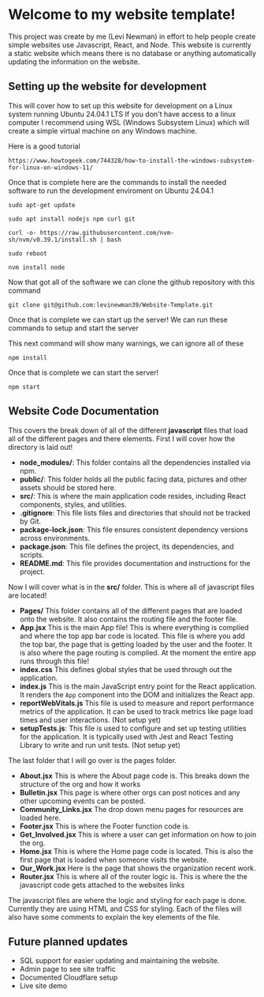 # Welcome to my website template!

This project was create by me (Levi Newman) in effort to help people create simple websites use Javascript, React, and Node.
This website is currently a static website which means there is no database or anything automatically updating the information on the website.

## Setting up the website for development

This will cover how to set up this website for development on a Linux system running Ubuntu 24.04.1 LTS
If you don't have access to a linux computer I recommend using WSL (Windows Subsystem Linux) which will create a simple virtual machine on any Windows machine.

Here is a good tutorial

    https://www.howtogeek.com/744328/how-to-install-the-windows-subsystem-for-linux-on-windows-11/ 

Once that is complete here are the commands to install the needed software to run the development enviroment on Ubuntu 24.04.1

    sudo apt-get update

    sudo apt install nodejs npm curl git

    curl -o- https://raw.githubusercontent.com/nvm-sh/nvm/v0.39.1/install.sh | bash

    sudo reboot

    nvm install node


Now that got all of the software we can clone the github repository with this command

    git clone git@github.com:levinewman39/Website-Template.git

Once that is complete we can start up the server! We can run these commands to setup and start the server

This next command will show many warnings, we can ignore all of these

    npm install

Once that is complete we can start the server!

    npm start


## Website Code Documentation

This covers the break down of all of the different **javascript** files that load all of the different pages and there elements.
First I will cover how the directory is laid out!

- **node_modules/**: This folder contains all the dependencies installed via npm.
- **public/**: This folder holds all the public facing data, pictures and other assets should be stored here. 
- **src/**: This is where the main application code resides, including React components, styles, and utilities.
- **.gitignore**: This file lists files and directories that should not be tracked by Git.
- **package-lock.json**: This file ensures consistent dependency versions across environments.
- **package.json**: This file defines the project, its dependencies, and scripts.
- **README.md**: This file provides documentation and instructions for the project.

Now I will cover what is in the **src/** folder. This is where all of javascript files are located!

- **Pages/** This folder contains all of the different pages that are loaded onto the website. It also contains the routing file and the footer file.
- **App.jsx** This is the main App file! This is where everything is complied and where the top app bar code is located. This file is where you add the top bar, the page that is getting loaded by the user and the footer. It is also where the page routing is complied. At the moment the entire app runs through this file!
- **index.css** This defines global styles that be used through out the application.
- **index.js** This is the main JavaScript entry point for the React application. It renders the `App` component into the DOM and initializes the React app.
- **reportWebVitals.js** This file is used to measure and report performance metrics of the application. It can be used to track metrics like page load times and user interactions. (Not setup yet)
- **setupTests.js**: This file is used to configure and set up testing utilities for the application. It is typically used with Jest and React Testing Library to write and run unit tests. (Not setup yet)

The last folder that I will go over is the pages folder.

- **About.jsx** This is where the About page code is. This breaks down the structure of the org and how it works
- **Bulletin.jsx** This page is where other orgs can post notices and any other upcoming events can be posted.
- **Community_Links.jsx** The drop down menu pages for resources are loaded here.
- **Footer.jsx** This is where the Footer function code is. 
- **Get_Involved.jsx** This is where a user can get information on how to join the org. 
- **Home.jsx** This is where the Home page code is located. This is also the first page that is loaded when someone visits the website.
- **Our_Work.jsx** Here is the page that shows the organization recent work.
- **Router.jsx** This is where all of the router logic is. This is where the the javascript code gets attached to the websites links

The javascript files are where the logic and styling for each page is done. Currently they are using HTML and CSS for styling.
Each of the files will also have some comments to explain the key elements of the file.

## Future planned updates

- SQL support for easier updating and maintaining the website. 
- Admin page to see site traffic
- Documented Cloudflare setup
- Live site demo


